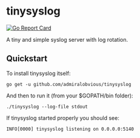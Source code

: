 # tinysyslog
[![Go Report Card](http://goreportcard.com/badge/admiralobvious/seau)](http://goreportcard.com/report/admiralobvious/seau)

A tiny and simple syslog server with log rotation.

## Quickstart
To install tinysyslog itself:

    go get -u github.com/admiralobvious/tinysyslog
And then to run it (from your $GOPATH/bin folder):

    ./tinysyslog --log-file stdout
If tinysyslog started properly you should see:
```
INFO[0000] tinysyslog listening on 0.0.0.0:5140
```
